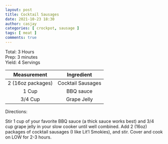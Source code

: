```yaml
---
layout: post
title: Cocktail Sausages
date: 2021-10-23 18:30
author: casjay
categories: [ crockpot, sausage ]
tags: [ meat ]
comments: true
---
```

  
Total: 3 Hours  
Prep: 3 minutes  
Yield: 4 Servings  
  
|    Measurement    |    Ingredient     |
| :---------------: | :---------------: |
| 2 (16oz packages) | Cocktail Sausages |
|       1 Cup       |     BBQ sauce     |
|      3/4 Cup      |    Grape Jelly    |

Directions:

Stir 1 cup of your favorite BBQ sauce (a thick sauce works best) and 3/4 cup grape jelly in your slow cooker until well combined.
Add 2 (16oz) packages of cocktail sausages (I like Lit’l Smokies), and stir.
Cover and cook on LOW for 2-3 hours.
